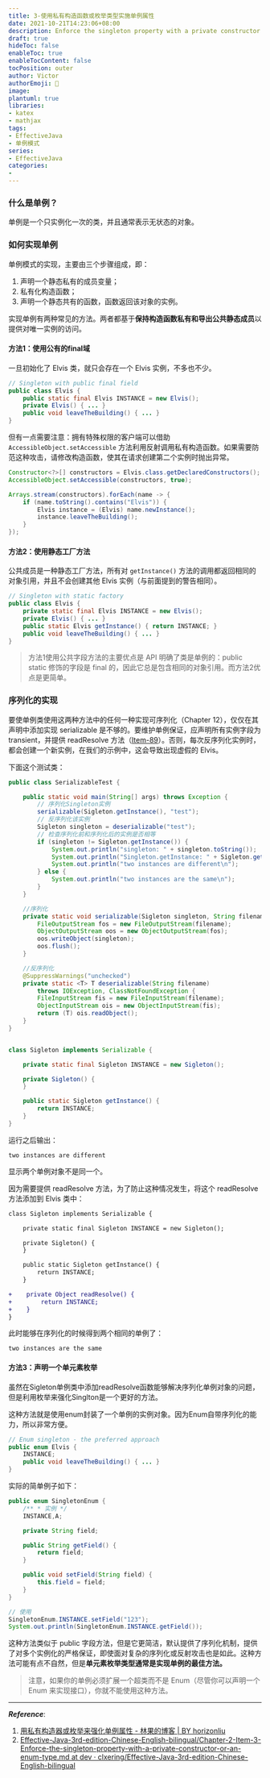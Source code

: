 ```yaml
---
title: 3-使用私有构造函数或枚举类型实施单例属性
date: 2021-10-21T14:23:06+08:00
description: Enforce the singleton property with a private constructor or an enum type.
draft: true
hideToc: false
enableToc: true
enableTocContent: false
tocPosition: outer
author: Victor
authorEmoji: 👻
image:
plantuml: true
libraries:
- katex
- mathjax
tags:
- EffectiveJava
- 单例模式
series:
- EffectiveJava
categories:
-
---
```




<!--第二章：创建和销毁对象-->

### 什么是单例？

单例是一个只实例化一次的类，并且通常表示无状态的对象。

### 如何实现单例

单例模式的实现，主要由三个步骤组成，即：

1. 声明一个静态私有的成员变量；
2. 私有化构造函数；
3. 声明一个静态共有的函数，函数返回该对象的实例。

实现单例有两种常见的方法。两者都基于**保持构造函数私有和导出公共静态成员**以提供对唯一实例的访问。

#### 方法1：使用公有的final域

一旦初始化了 Elvis 类，就只会存在一个 Elvis 实例，不多也不少。

```java
// Singleton with public final field
public class Elvis {
    public static final Elvis INSTANCE = new Elvis();
    private Elvis() { ... }
    public void leaveTheBuilding() { ... }
}
```

但有一点需要注意：拥有特殊权限的客户端可以借助 `AccessibleObject.setAccessible` 方法利用反射调用私有构造函数。如果需要防范这种攻击，请修改构造函数，使其在请求创建第二个实例时抛出异常。

```java
Constructor<?>[] constructors = Elvis.class.getDeclaredConstructors();
AccessibleObject.setAccessible(constructors, true);

Arrays.stream(constructors).forEach(name -> {
    if (name.toString().contains("Elvis")) {
        Elvis instance = (Elvis) name.newInstance();
        instance.leaveTheBuilding();
    }
});
```

#### 方法2：使用静态工厂方法

公共成员是一种静态工厂方法，所有对 `getInstance()` 方法的调用都返回相同的对象引用，并且不会创建其他 Elvis 实例（与前面提到的警告相同）。

```java
// Singleton with static factory
public class Elvis {
    private static final Elvis INSTANCE = new Elvis();
    private Elvis() { ... }
    public static Elvis getInstance() { return INSTANCE; }
    public void leaveTheBuilding() { ... }
}
```

> 方法1使用公共字段方法的主要优点是 API 明确了类是单例的：public static 修饰的字段是 final 的，因此它总是包含相同的对象引用。而方法2优点是更简单。

### 序列化的实现

要使单例类使用这两种方法中的任何一种实现可序列化（Chapter 12），仅仅在其声明中添加实现 serializable 是不够的。要维护单例保证，应声明所有实例字段为 transient，并提供 readResolve 方法（[Item-89](https://github.com/clxering/Effective-Java-3rd-edition-Chinese-English-bilingual/blob/dev/Chapter-12/Chapter-12-Item-89-For-instance-control-prefer-enum-types-to-readResolve.md)）。否则，每次反序列化实例时，都会创建一个新实例，在我们的示例中，这会导致出现虚假的 Elvis。

下面这个测试类：

```java
public class SerializableTest {

    public static void main(String[] args) throws Exception {
        // 序列化Singleton实例
        serializable(Sigleton.getInstance(), "test");
        // 反序列化该实例
        Sigleton singleton = deserializable("test");
        // 检查序列化前和序列化后的实例是否相等
        if (singleton != Sigleton.getInstance()) {
            System.out.println("singleton: " + singleton.toString());
            System.out.println("Singleton.getInstance: " + Sigleton.getInstance());
            System.out.println("two instances are different\n");
        } else {
            System.out.println("two instances are the same\n");
        }
    }

    //序列化
    private static void serializable(Sigleton singleton, String filename) throws IOException {
        FileOutputStream fos = new FileOutputStream(filename);
        ObjectOutputStream oos = new ObjectOutputStream(fos);
        oos.writeObject(singleton);
        oos.flush();
    }

    //反序列化
    @SuppressWarnings("unchecked")
    private static <T> T deserializable(String filename)
        throws IOException, ClassNotFoundException {
        FileInputStream fis = new FileInputStream(filename);
        ObjectInputStream ois = new ObjectInputStream(fis);
        return (T) ois.readObject();
    }
}


class Sigleton implements Serializable {

    private static final Sigleton INSTANCE = new Sigleton();

    private Sigleton() {
    }

    public static Sigleton getInstance() {
        return INSTANCE;
    }
}
```

运行之后输出：

```
two instances are different
```

显示两个单例对象不是同一个。

因为需要提供 readResolve 方法，为了防止这种情况发生，将这个 readResolve 方法添加到 Elvis 类中：

```diff
class Sigleton implements Serializable {

    private static final Sigleton INSTANCE = new Sigleton();

    private Sigleton() {
    }

    public static Sigleton getInstance() {
        return INSTANCE;
    }

+    private Object readResolve() {
+        return INSTANCE;
+    }
}
```

此时能够在序列化的时候得到两个相同的单例了：

```
two instances are the same
```

#### 方法3：声明一个单元素枚举

虽然在Sigleton单例类中添加readResolve函数能够解决序列化单例对象的问题，但是利用枚举来强化Singlton是一个更好的方法。

这种方法就是使用enum封装了一个单例的实例对象。因为Enum自带序列化的能力，所以非常方便。

```java
// Enum singleton - the preferred approach
public enum Elvis {
    INSTANCE;
    public void leaveTheBuilding() { ... }
}
```

实际的简单例子如下：

```java
public enum SingletonEnum {
    /** * 实例 */
    INSTANCE,A;

    private String field;

    public String getField() {
        return field;
    }

    public void setField(String field) {
        this.field = field;
    }
}

// 使用
SingletonEnum.INSTANCE.setField("123");
System.out.println(SingletonEnum.INSTANCE.getField());
```

这种方法类似于 public 字段方法，但是它更简洁，默认提供了序列化机制，提供了对多个实例化的严格保证，即使面对复杂的序列化或反射攻击也是如此。这种方法可能有点不自然，但是**单元素枚举类型通常是实现单例的最佳方法。**

> 注意，如果你的单例必须扩展一个超类而不是 Enum（尽管你可以声明一个 Enum 来实现接口），你就不能使用这种方法。

---

***Reference***:

1. [用私有构造器或枚举来强化单例属性 - 林果的博客 | BY horizonliu](https://horizonliu.github.io/2019/01/08/%E7%94%A8%E7%A7%81%E6%9C%89%E6%9E%84%E9%80%A0%E5%99%A8%E6%88%96%E6%9E%9A%E4%B8%BE%E6%9D%A5%E5%BC%BA%E5%8C%96%E5%8D%95%E4%BE%8B%E5%B1%9E%E6%80%A7/)
2. [Effective-Java-3rd-edition-Chinese-English-bilingual/Chapter-2-Item-3-Enforce-the-singleton-property-with-a-private-constructor-or-an-enum-type.md at dev · clxering/Effective-Java-3rd-edition-Chinese-English-bilingual](https://github.com/clxering/Effective-Java-3rd-edition-Chinese-English-bilingual/blob/dev/Chapter-2/Chapter-2-Item-3-Enforce-the-singleton-property-with-a-private-constructor-or-an-enum-type.md)
